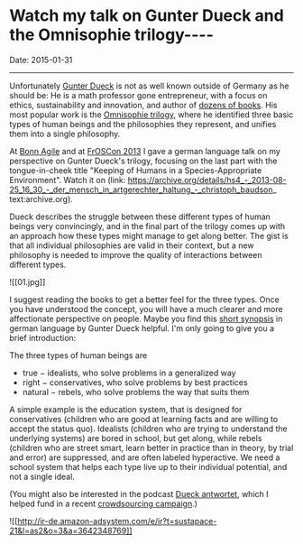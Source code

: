 # Watch my talk on Gunter Dueck and the Omnisophie trilogy----

Date: 2015-01-31

----

Unfortunately [Gunter Dueck](https://twitter.com/wilddueck) is not as well known outside of Germany as he should be: He is a math professor gone entrepreneur, with a focus on ethics, sustainability and innovation, and author of [dozens of books](http://www.omnisophie.com/bucher/). His most popular work is the [Omnisophie trilogy](http://www.amazon.de/gp/product/3642348769/ref=as_li_tl?ie=UTF8&camp=1638&creative=19454&creativeASIN=3642348769&linkCode=as2&tag=sustapace-21&linkId=CWBDBWS7O47YOGOR), where he identified three basic types of human beings and the philosophies they represent, and unifies them into a single philosophy.

At [Bonn Agile](http://lanyrd.com/2013/bonnagile-may/scpgxr/) and at [FrOSCon 2013](http://programm.froscon.org/2013/events/1224.html) I gave a german language talk on my perspective on Gunter Dueck's trilogy, focusing on the last part with the tongue-in-cheek title "Keeping of Humans in a Species-Appropriate Environment". Watch it on (link: https://archive.org/details/hs4_-_2013-08-25_16_30_-_der_mensch_in_artgerechter_haltung_-_christoph_baudson_ text:archive.org).

Dueck describes the struggle between these different types of human beings very convincingly, and in the final part of the trilogy comes up with an approach how these types might manage to get along better. The gist is that all individual philosophies are valid in their context, but a new philosophy is needed to improve the quality of interactions between different types.

![[01.jpg]]

I suggest reading the books to get a better feel for the three types. Once you have understood the concept, you will have a much clearer and more affectionate perspective on people. Maybe you find this [short synopsis](http://www.omnisophie.com/bucher/omnisophie-teil-1-der-trilogie/) in german language by Gunter Dueck helpful. I'm only going to give you a brief introduction:

The three types of human beings are 

 - true &minus; idealists, who solve problems in a generalized way
 - right &minus; conservatives, who solve problems by best practices
 - natural &minus; rebels, who solve problems the way that suits them

A simple example is the education system, that is designed for conservatives (children who are good at learning facts and are willing to accept the status quo). Idealists (children who are trying to understand the underlying systems) are bored in school, but get along, while rebels (children who are street smart, learn better in practice than in theory, by trial and error) are suppressed, and are often labeled hyperactive. We need a school system that helps each type live up to their individual potential, and not a single ideal.

(You might also be interested in the podcast [Dueck antwortet](http://www.dueckantwortet.de/), which I helped fund in a recent [crowdsourcing campaign](https://www.startnext.com/dueckantwortet).)

![[http://ir-de.amazon-adsystem.com/e/ir?t=sustapace-21&l=as2&o=3&a=3642348769]]


